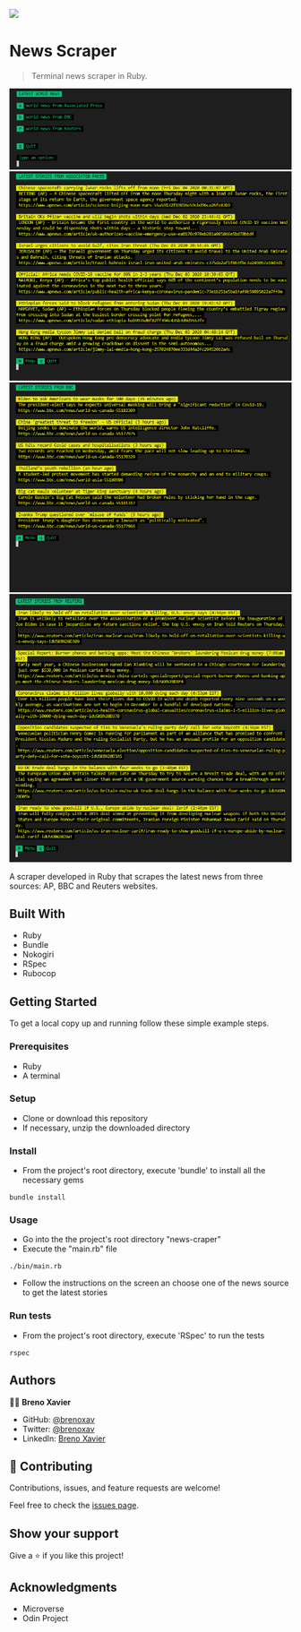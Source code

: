 ![](https://img.shields.io/badge/Microverse-blueviolet)

# News Scraper

> Terminal news scraper in Ruby.

![screenshot](./images/screenshot-1.png)
![screenshot](./images/screenshot-2.png)
![screenshot](./images/screenshot-3.png)
![screenshot](./images/screenshot-4.png)

A scraper developed in Ruby that scrapes the latest news from three sources: AP, BBC and Reuters websites.

## Built With

- Ruby
- Bundle
- Nokogiri
- RSpec
- Rubocop


## Getting Started

To get a local copy up and running follow these simple example steps.

### Prerequisites

- Ruby
- A terminal 

### Setup

- Clone or download this repository
- If necessary, unzip the downloaded directory

### Install

- From the project's root directory, execute 'bundle' to install all the necessary gems

```
bundle install
```

### Usage

- Go into the the project's root directory "news-craper"
- Execute the "main.rb" file

```
./bin/main.rb
```

- Follow the instructions on the screen an choose one of the news source to get the latest stories


### Run tests

- From the project's root directory, execute 'RSpec' to run the tests

```
rspec
```

## Authors

👨‍💻 **Breno Xavier**

- GitHub: [@brenoxav](https://github.com/brenoxav)
- Twitter: [@brenoxav](https://twitter.com/brenoxav)
- LinkedIn: [Breno Xavier](https://linkedin.com/in/brenoxav)

## 🤝 Contributing

Contributions, issues, and feature requests are welcome!

Feel free to check the [issues page](https://github.com/brenoxav/news-scraper/issues).

## Show your support

Give a ⭐️ if you like this project!

## Acknowledgments

- Microverse
- Odin Project
